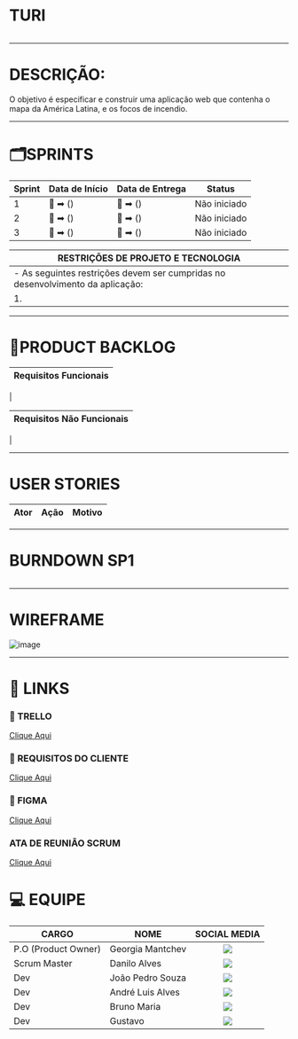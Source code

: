 # TURI
<div align="middle">
</div>
<img src='' widht='200'/>
<div>

-----------------------------------------------------------------------------------
 
 <h1>DESCRIÇÃO:</h1>    
O objetivo é especificar e construir uma aplicação web que contenha o mapa da América Latina, e os focos de incendio.
</div>

-----------------------------------------------------------------------------------

# 🗂️SPRINTS
| Sprint | Data de Início | Data de Entrega | Status |
|---------------------|--------------------|---------------------|--------------------| 
|  1  | :calendar:  ➡ () | 📆 ➡ () | Não iniciado |           
|  2  | :calendar:  ➡ () | 📆 ➡ () | Não iniciado |
|  3  | :calendar:  ➡ () | 📆 ➡ ()| Não iniciado |

|       RESTRIÇÕES DE PROJETO E TECNOLOGIA      |  
|-----------------------------------------------|
| - As seguintes restrições devem ser cumpridas no desenvolvimento da aplicação:     
| 1. 

------------------------------------------------------------------------------------

# 📑PRODUCT BACKLOG
|  Requisitos Funcionais       |
|------------------------------|
|    

|   Requisitos Não Funcionais  |                                                                                                                 
|------------------------------|   
|  


-----------------------------------------------------------------------------------

# USER STORIES
|Ator          |Ação                         |Motivo                        |
|--------------|-----------------------------|------------------------------|

-------------------------------------------------------------------------------------------------

# BURNDOWN SP1
 <div align = center>
 <img src="">
 </div>

-----------------------------------------------------------------------------------

# WIREFRAME
![image]()

-----------------------------------------------------------------------------------

# 🔗 LINKS

### 🧮 TRELLO 
[Clique Aqui](https://trello.com/b/TGmc3l9T/firedod)

### 📖 REQUISITOS DO CLIENTE
[Clique Aqui]()

### 🎨 FIGMA
[Clique Aqui]()

### ATA DE REUNIÃO SCRUM 
[Clique Aqui]()

# :computer: EQUIPE

|CARGO | NOME| SOCIAL MEDIA |
|------|-----|:--------------:|
| P.O (Product Owner) |   Georgia Mantchev   |     <a target="_blank" href="/"><img  src="https://skillicons.dev/icons?i=github"></a>|    
| Scrum Master |   Danilo Alves   |     <a target="_blank" href="https://github.com/Danilo-Fatec"><img  src="https://skillicons.dev/icons?i=github"></a>|  
| Dev     |   João Pedro Souza  |     <a target="_blank" href=""><img src="https://skillicons.dev/icons?i=github"></a>|  
| Dev     |   André Luis Alves  |     <a target="_blank" href=""><img  src="https://skillicons.dev/icons?i=github"></a>|   
| Dev     |   Bruno Maria   |     <a target="_blank" href=""><img  src="https://skillicons.dev/icons?i=github"></a>|  
| Dev     |  Gustavo    |     <a target="_blank" href=""><img  src="https://skillicons.dev/icons?i=github"></a>|  
